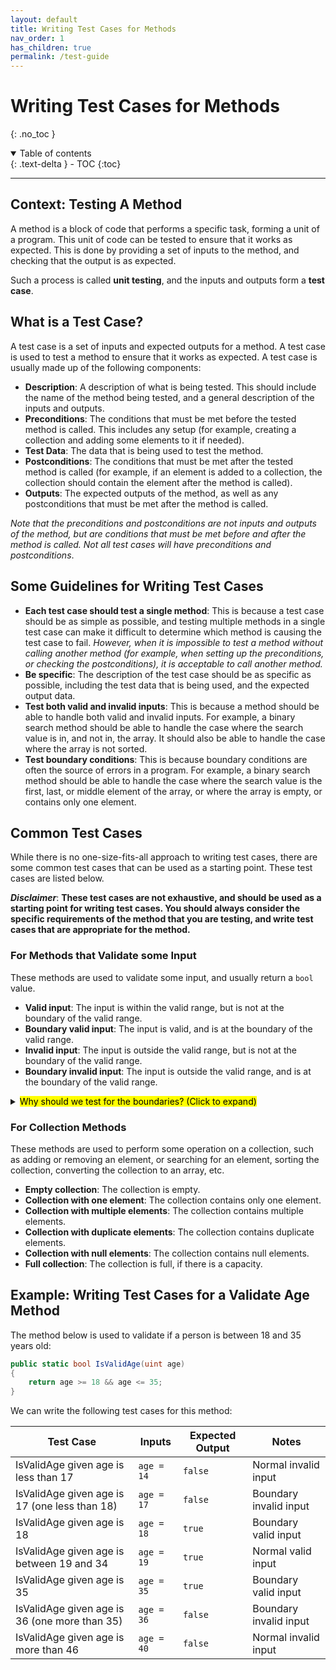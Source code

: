 ```yaml
---
layout: default
title: Writing Test Cases for Methods
nav_order: 1
has_children: true
permalink: /test-guide
---
```


# Writing Test Cases for Methods
{: .no_toc }

<details open markdown="block">
  <summary>
    Table of contents
  </summary>
  {: .text-delta }
- TOC
{:toc}
</details>

---

## Context: Testing A Method

A method is a block of code that performs a specific task, forming a unit of a program. This unit of code can be tested to ensure that it works as expected. This is done by providing a set of inputs to the method, and checking that the output is as expected.

Such a process is called **unit testing**, and the inputs and outputs form a **test case**.

## What is a Test Case?

A test case is a set of inputs and expected outputs for a method. A test case is used to test a method to ensure that it works as expected. A test case is usually made up of the following components:

- **Description**: A description of what is being tested. This should include the name of the method being tested, and a general description of the inputs and outputs.
- **Preconditions**: The conditions that must be met before the tested method is called. This includes any setup (for example, creating a collection and adding some elements to it if needed).
- **Test Data**: The data that is being used to test the method.
- **Postconditions**: The conditions that must be met after the tested method is called (for example, if an element is added to a collection, the collection should contain the element after the method is called).
- **Outputs**: The expected outputs of the method, as well as any postconditions that must be met after the method is called.

*Note that the preconditions and postconditions are not inputs and outputs of the method, but are conditions that must be met before and after the method is called. Not all test cases will have preconditions and postconditions*.

## Some Guidelines for Writing Test Cases

- **Each test case should test a single method**: This is because a test case should be as simple as possible, and testing multiple methods in a single test case can make it difficult to determine which method is causing the test case to fail. *However, when it is impossible to test a method without calling another method (for example, when setting up the preconditions, or checking the postconditions), it is acceptable to call another method.*
- **Be specific**: The description of the test case should be as specific as possible, including the test data that is being used, and the expected output data.
- **Test both valid and invalid inputs**: This is because a method should be able to handle both valid and invalid inputs. For example, a binary search method should be able to handle the case where the search value is in, and not in, the array. It should also be able to handle the case where the array is not sorted.
- **Test boundary conditions**: This is because boundary conditions are often the source of errors in a program. For example, a binary search method should be able to handle the case where the search value is the first, last, or middle element of the array, or where the array is empty, or contains only one element.

## Common Test Cases

While there is no one-size-fits-all approach to writing test cases, there are some common test cases that can be used as a starting point. These test cases are listed below.

**_Disclaimer_**: **These test cases are not exhaustive, and should be used as a starting point for writing test cases. You should always consider the specific requirements of the method that you are testing, and write test cases that are appropriate for the method.**

### For Methods that Validate some Input

These methods are used to validate some input, and usually return a `bool` value.

- **Valid input**: The input is within the valid range, but is not at the boundary of the valid range.
- **Boundary valid input**: The input is valid, and is at the boundary of the valid range.
- **Invalid input**: The input is outside the valid range, but is not at the boundary of the valid range.
- **Boundary invalid input**: The input is outside the valid range, and is at the boundary of the valid range.

<details closed markdown="block">
<summary>
  <mark>
    Why should we test for the boundaries? (Click to expand)
  </mark>
</summary>

**Boundary valid input tests**

Consider the following method that validates if a number is between 18 and 35:


```csharp
public static bool IsValidAge(int age)
{
    return age >= 18 && age <= 35;
}
```

In this case, if the programmer forgets to include the `=` sign, the method will not work as expected. 

For example, if the programmer writes `return age > 18 && age < 35;`, the method will return `false` when the input is `18` or `35`, which is not what we want.

**Boundary invalid input tests**

The following method does the same thing, but written slightly differently:

```csharp
public static bool IsValidAge(int age)
{
    return age > 17 && age < 36;
}
```

In this case, if the programmer mistakenly writes `return age >= 17 && age <= 36;`, the method will return `true` when the input is `17` or `36`, which is again not what we want.

</details>

### For Collection Methods

These methods are used to perform some operation on a collection, such as adding or removing an element, or searching for an element, sorting the collection, converting the collection to an array, etc.

- **Empty collection**: The collection is empty.
- **Collection with one element**: The collection contains only one element.
- **Collection with multiple elements**: The collection contains multiple elements.
- **Collection with duplicate elements**: The collection contains duplicate elements.
- **Collection with null elements**: The collection contains null elements.
- **Full collection**: The collection is full, if there is a capacity.

## Example: Writing Test Cases for a Validate Age Method

The method below is used to validate if a person is between 18 and 35 years old:

```csharp
public static bool IsValidAge(uint age)
{
    return age >= 18 && age <= 35;
}
```

We can write the following test cases for this method:

| Test Case | Inputs | Expected Output | Notes |
| --------- | ------ | --------------- | ----- |
| IsValidAge given age is less than 17 | `age = 14` | `false` | Normal invalid input |
| IsValidAge given age is 17 (one less than 18) | `age = 17` | `false` | Boundary invalid input |
| IsValidAge given age is 18 | `age = 18` | `true` | Boundary valid input |
| IsValidAge given age is between 19 and 34 | `age = 19` | `true` | Normal valid input |
| IsValidAge given age is 35 | `age = 35` | `true` | Boundary valid input |
| IsValidAge given age is 36 (one more than 35) | `age = 36` | `false` | Boundary invalid input |
| IsValidAge given age is more than 46 | `age = 40` | `false` | Normal invalid input |